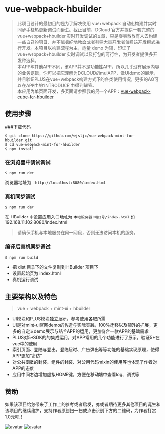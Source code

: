 # vue-webpack-hbuilder

> 此项目设计的最初目的是为了解决使用 vue+webpack 自动化构建并实时同步手机热更新调试而诞生。截止目前，DCloud 官方并提供一套完整的 vue+webpack+hbuilder 实时开发调试的文章，只是零零散散有人去构建一些自己的项目，并不能很好地教会或者引导大量开发者使用该开发模式进行开发。本项目以构建流程为主，适量 demo 为辅，印证了 vue+webpack+hbuilder 实时调试以及打包的可行性，为开发者提供多开发种选择。</br>
本APP与其他APP不同，该APP并不是功能性APP，所以几乎没有展示内容的业务逻辑，你可以把它理解为DCLOUD的muiAPP，做UIdemo的展示，并且验证PLUS在vue+webpack构建方式下的各类使用情况。更多的AQ可以在APP中的‘INTRODUCE’中得到解答。</br>
本应用为单页面开发，多页面请参照我的另一个APP：[vue-webpack-cube-for-hbuilder](https://github.com/wjsljc/vue-webpack-cube-for-hbuilder "vue-webpack-cube-for-hbuilder")

## 使用步骤
###下载代码
```
$ git clone https://github.com/wjsljc/vue-webpack-mint-for-hbuilder.git
$ cd vue-webpack-mint-for-hbuilder
$ npm install
```

### 在浏览器中调试调试
```
$ npm run dev
```
浏览器地址为：``http://localhost:8080/index.html``

### 真机同步调试
```
$ npm run dev
```
在 HBuilder 中设置应用入口地址为 ``本地服务器:端口号/index.html``
如 192.168.11.102:8080/index.html
> 请确保手机与本地服务在同一网段，否则无法访问本机的服务。

### 编译后真机同步调试
```
$ npm run build
```
- 把 dist 目录下的文件复制到 HBuilder 项目下
- 设置起始页为 index.html
- 真机运行调试

## 主要架构以及特色
> vue + webpack + mint-ui + hbuilder
- UI模块和PLUS模块独立展示，参考使用各取所需
- UI是对mint-ui官网demo的仿造与实际实践，100%迁移以及额外的扩展，更多的自定义demo展示与结合APP的运用，更加符合一款APP的基础需求
- PLUS对5+SDK的的集成运用，对APP常用的几个功能进行了展示，验证5+在vue中的使用
- 索引页面、登陆与登出，登陆超时、广告弹出等等功能的基础实现原理，使得APP更加“高仿”
- 对公共函数的封装、组件的封装、对公用代码mixin的使用等也体现了作者对APP的态度
- 应用中间右边增加虚拟HOME键，方便在移动端中查看log、调试等

## 赞助
如果该项目给您带来了工作上的参考或者启发，亦或者期待更多其他项目的诞生和该项目的继续维护，支持作者原创扫一扫或点击识别下方的二维码，为作者打赏1.0元吧！

![avatar](http://chuantu.biz/t6/319/1527238314x-1404795840.png)
![avatar](http://chuantu.biz/t6/319/1527238392x-1404793017.png)

